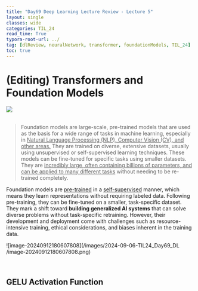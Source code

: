 ```yaml
---
title: "Day69 Deep Learning Lecture Review - Lecture 5"
layout: single
classes: wide
categories: TIL_24
read_time: True
typora-root-url: ../
tag: [dlReview, neuralNetwork, transformer, foundationModels, TIL_24]
toc: true 
---
```


# (Editing) Transformers and Foundation Models

<img src="/blog/images/2024-09-06-TIL24_Day69_DL /EB38BEDA-725B-4498-8CD8-1D0A3E6E4668.jpeg"><br><br>

> Foundation models are large-scale, pre-trained models that are used as the basis for a wide range of tasks in machine learning, especially in <u>Natural Language Processing (NLP), Computer Vision (CV), and other areas.</u> They are trained on diverse, extensive datasets, usually using unsupervised or self-supervised learning techniques. These models can be fine-tuned for specific tasks using smaller datasets. They are <u>incredibly large, often containing billions of parameters, and can be applied to many different tasks</u> without needing to be re-trained completely.

Foundation models are <u>pre-trained</u> in a <u>self-supervised</u> manner, which means they learn representations without requiring labeled data. Following pre-training, they can be fine-tuned on a smaller, task-specific dataset. They mark a shift toward **building generalized AI systems** that can solve diverse problems without task-specific retraining. However, their development and deployment come with challenges such as resource-intensive training, ethical considerations, and biases inherent in the training data.

![image-20240912180607808](/images/2024-09-06-TIL24_Day69_DL /image-20240912180607808.png)

<br>

## GELU Activation Function
